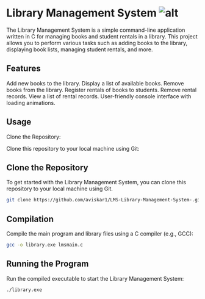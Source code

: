 
# Library Management System ![alt](https://img.shields.io/badge/LMS_-1.01-yellow)

The Library Management System is a simple command-line application written in C for managing books and student rentals in a library. This project allows you to perform various tasks such as adding books to the library, displaying book lists, managing student rentals, and more.

## Features
Add new books to the library.
Display a list of available books.
Remove books from the library.
Register rentals of books to students.
Remove rental records.
View a list of rental records.
User-friendly console interface with loading animations.

## Usage

Clone the Repository:

Clone this repository to your local machine using Git:
## Clone the Repository

To get started with the Library Management System, you can clone this repository to your local machine using Git.

```bash
git clone https://github.com/aviskar1/LMS-Library-Management-System-.git
```

## Compilation

Compile the main program and library files using a C compiler (e.g., GCC):
```bash
gcc -o library.exe lmsmain.c
```

## Running the Program
Run the compiled executable to start the Library Management System:
```bash
./library.exe
```



